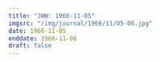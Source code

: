 ```yaml
---
title: "JWW: 1966-11-05"
imgsrc: "/img/journal/1966/11/05-06.jpg"
date: 1966-11-05
enddate: 1966-11-06
draft: false
---
```


<!-- fix pre-formatted input -->
